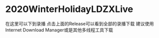 # 2020WinterHolidayLDZXLive

在这里可以下到录播
点击上面的Release可以看到全部的录播下载
建议使用Internet Download Manager或是其他多线程工具下载
